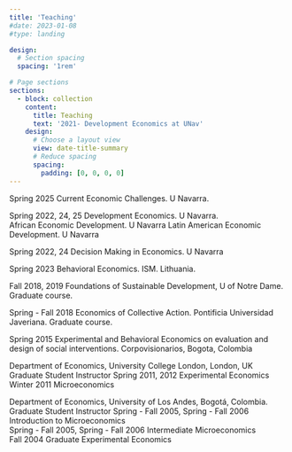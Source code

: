 ```yaml
---
title: 'Teaching'
#date: 2023-01-08
#type: landing

design:
  # Section spacing
  spacing: '1rem'

# Page sections
sections:
  - block: collection
    content:
      title: Teaching
      text: '2021- Development Economics at UNav'
    design:
      # Choose a layout view
      view: date-title-summary
      # Reduce spacing
      spacing:
        padding: [0, 0, 0, 0]
---
```


Spring 2025 Current Economic Challenges. U Navarra. 

Spring 2022, 24, 25 Development Economics. U Navarra.  
                    African Economic Development. U Navarra
                    Latin American Economic Development. U Navarra

Spring 2022, 24  Decision Making in Economics. U Navarra	
       
Spring 2023   Behavioral Economics. ISM. Lithuania.	

Fall 2018, 2019		Foundations of Sustainable Development, U of Notre Dame. Graduate course.

Spring - Fall 2018	Economics of Collective Action. Pontificia Universidad Javeriana. Graduate course.

Spring 2015	Experimental and Behavioral Economics on evaluation and design of social interventions. Corpovisionarios, Bogota, Colombia	

Department of Economics, University College London, London, UK 		Graduate Student Instructor
Spring 2011, 2012   Experimental Economics 		
Winter 2011	      	Microeconomics

Department of Economics, University of Los Andes, Bogotá, Colombia.	        Graduate Student Instructor 
Spring - Fall 2005, Spring - Fall 2006		Introduction to Microeconomics			
Spring - Fall 2005, Spring - Fall 2006		Intermediate Microeconomics			
Fall 2004			Graduate Experimental Economics 
